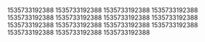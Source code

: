 1535733192388
1535733192388
1535733192388
1535733192388
1535733192388
1535733192388
1535733192388
1535733192388
1535733192388
1535733192388
1535733192388
1535733192388
1535733192388
1535733192388
1535733192388